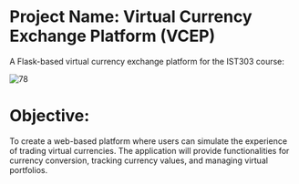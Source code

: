 # Project Name: Virtual Currency Exchange Platform (VCEP)
A Flask-based virtual currency exchange platform for the IST303 course:

![78](https://github.com/Ahmed5641/Virtual-Currency-Exchange/assets/157667926/f92fe1c5-eb96-4bd4-8883-fe53ffe8bdc4)

# Objective:
To create a web-based platform where users can simulate the experience of trading virtual currencies. The application will provide functionalities for currency conversion, tracking currency values, and managing virtual portfolios.

